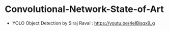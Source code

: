 # Convolutional-Network-State-of-Art

* YOLO Object Detection by Siraj Raval : https://youtu.be/4eIBisqx9_g
